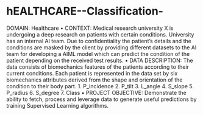 # hEALTHCARE--Classification-
DOMAIN: Healthcare • CONTEXT: Medical research university X is undergoing a deep research on patients with certain conditions. University has an internal AI team. Due to confidentiality the patient’s details and the conditions are masked by the client by providing different datasets to the AI team for developing a AIML model which can predict the condition of the patient depending on the received test results. • DATA DESCRIPTION: The data consists of biomechanics features of the patients according to their current conditions. Each patient is represented in the data set by six biomechanics attributes derived from the shape and orientation of the condition to their body part. 1. P_incidence 2. P_tilt 3. L_angle 4. S_slope 5. P_radius 6. S_degree 7. Class • PROJECT OBJECTIVE: Demonstrate the ability to fetch, process and leverage data to generate useful predictions by training Supervised Learning algorithms.
